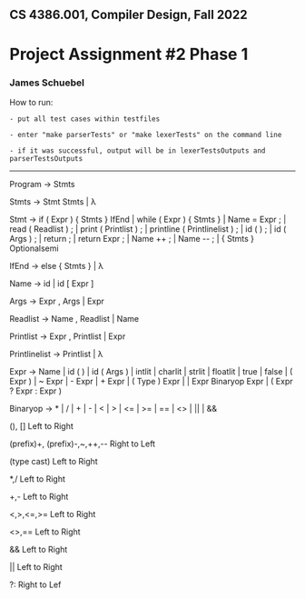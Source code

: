 ## CS 4386.001, Compiler Design, Fall 2022
# Project Assignment #2 Phase 1
### James Schuebel

How to run:

    - put all test cases within testfiles
    
    - enter "make parserTests" or "make lexerTests" on the command line
    
    - if it was successful, output will be in lexerTestsOutputs and parserTestsOutputs

------------------------------------------------------

Program → Stmts

Stmts → Stmt Stmts | λ

Stmt → if ( Expr ) { Stmts } IfEnd | while ( Expr ) { Stmts } | Name = Expr ;
| read ( Readlist ) ; | print ( Printlist ) ; | printline ( Printlinelist ) ;
| id ( ) ; | id ( Args ) ; | return ; | return Expr ; | Name ++ ; | Name -- ;
| { Stmts } Optionalsemi

IfEnd → else { Stmts } | λ

Name → id | id [ Expr ]

Args → Expr , Args | Expr

Readlist → Name , Readlist | Name

Printlist → Expr , Printlist | Expr

Printlinelist → Printlist | λ

Expr → Name | id ( ) | id ( Args ) | intlit | charlit | strlit | floatlit | true | false
| ( Expr ) | ~ Expr | - Expr | + Expr | ( Type ) Expr |
| Expr Binaryop Expr | ( Expr ? Expr : Expr )

Binaryop → * | / | + | - | < | > | <= | >= | == | <> | \|\| | &&

(), [] Left to Right

(prefix)+, (prefix)-,~,++,-- Right to Left

(type cast) Left to Right

*,/ Left to Right

+,- Left to Right

<,>,<=,>= Left to Right

<>,== Left to Right

&& Left to Right

|| Left to Right

?: Right to Lef
